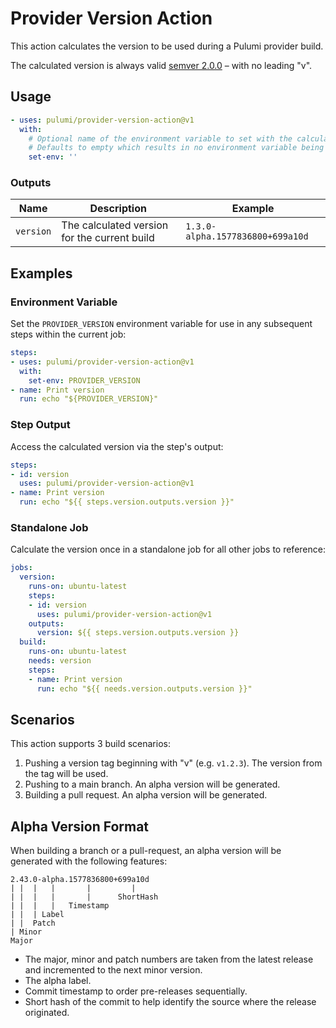 # Provider Version Action

This action calculates the version to be used during a Pulumi provider build.

The calculated version is always valid [semver 2.0.0](https://semver.org/) – with no leading "v".

## Usage

```yaml
- uses: pulumi/provider-version-action@v1
  with:
    # Optional name of the environment variable to set with the calculated version, for example: PROVIDER_VERSION
    # Defaults to empty which results in no environment variable being set.
    set-env: ''
```

### Outputs

| Name | Description | Example |
| - | - | - |
| `version` | The calculated version for the current build | `1.3.0-alpha.1577836800+699a10d` |

## Examples

### Environment Variable

Set the `PROVIDER_VERSION` environment variable for use in any subsequent steps within the current job:

```yaml
steps:
- uses: pulumi/provider-version-action@v1
  with:
    set-env: PROVIDER_VERSION
- name: Print version
  run: echo "${PROVIDER_VERSION}"
```

### Step Output

Access the calculated version via the step's output:

```yaml
steps:
- id: version
  uses: pulumi/provider-version-action@v1
- name: Print version
  run: echo "${{ steps.version.outputs.version }}"
```

### Standalone Job

Calculate the version once in a standalone job for all other jobs to reference:

```yaml
jobs:
  version:
    runs-on: ubuntu-latest
    steps:
    - id: version
      uses: pulumi/provider-version-action@v1
    outputs:
      version: ${{ steps.version.outputs.version }}
  build:
    runs-on: ubuntu-latest
    needs: version
    steps:
    - name: Print version
      run: echo "${{ needs.version.outputs.version }}"
```

## Scenarios

This action supports 3 build scenarios:

1. Pushing a version tag beginning with "v" (e.g. `v1.2.3`). The version from the tag will be used.
2. Pushing to a main branch. An alpha version will be generated.
3. Building a pull request. An alpha version will be generated.

## Alpha Version Format

When building a branch or a pull-request, an alpha version will be generated with the following features:

```
2.43.0-alpha.1577836800+699a10d
| |  |   |       |         |
| |  |   |       |      ShortHash
| |  |   |   Timestamp
| |  | Label
| |  Patch
| Minor
Major
```

- The major, minor and patch numbers are taken from the latest release and incremented to the next minor version.
- The alpha label.
- Commit timestamp to order pre-releases sequentially.
- Short hash of the commit to help identify the source where the release originated.

